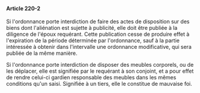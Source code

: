 #### Article 220-2

Si l'ordonnance porte interdiction de faire des actes de disposition sur des biens dont l'aliénation est sujette à publicité, elle doit être publiée à la diligence de l'époux requérant. Cette publication cesse de produire effet à l'expiration de la période déterminée par l'ordonnance, sauf à la partie intéressée à obtenir dans l'intervalle une ordonnance modificative, qui sera publiée de la même manière.

Si l'ordonnance porte interdiction de disposer des meubles corporels, ou de les déplacer, elle est signifiée par le requérant à son conjoint, et a pour effet de rendre celui-ci gardien responsable des meubles dans les mêmes conditions qu'un saisi. Signifiée à un tiers, elle le constitue de mauvaise foi.

